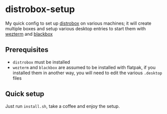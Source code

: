 # distrobox-setup

My quick config to set up [distrobox](https://github.com/89luca89/distrobox) on various machines; it will create multiple boxes and setup various desktop entries to start them with [wezterm](https://wezfurlong.org/wezterm/) and [blackbox](https://gitlab.gnome.org/raggesilver/blackbox)

## Prerequisites

- `distrobox` must be installed
- `wezterm` and `blackbox` are assumed to be installed with flatpak, if you installed them in another way, you will need to edit the various `.desktop` files

## Quick setup

Just run `install.sh`, take a coffee and enjoy the setup.
